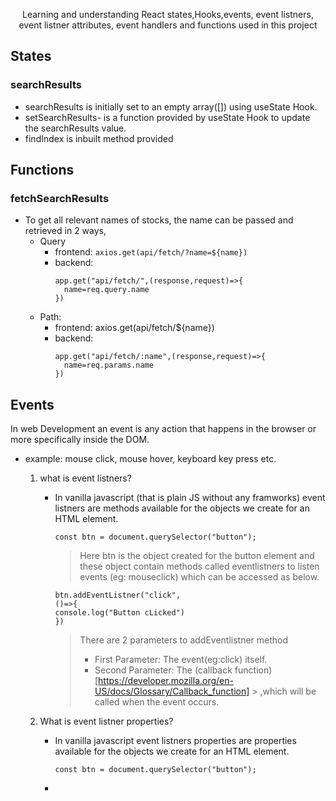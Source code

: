 <p align="center">Learning and understanding React states,Hooks,events, event listners, event listner attributes, event handlers and functions used in this project</p>

## States
### searchResults
- searchResults is initially set to an empty array([]) using useState Hook.
- setSearchResults- is a function provided by useState Hook to update the searchResults value.
- findIndex is inbuilt method provided

## Functions
### fetchSearchResults
- To get all relevant names of stocks, the name can be passed and retrieved in 2 ways,
  -  Query
      -  frontend: ```axios.get(api/fetch/?name=${name})```
      -  backend: 
          ```
          app.get("api/fetch/",(response,request)=>{
            name=req.query.name
          })
          ```
  -  Path:
      -  frontend: axios.get(api/fetch/${name})
      -  backend: 
          ```
          app.get("api/fetch/:name",(response,request)=>{
            name=req.params.name
          })
          ```
## Events
In web Development an event is any action that happens in the browser or more specifically inside the DOM.
- example: mouse click, mouse hover, keyboard key press etc.
  1. what is event listners?
     - In vanilla javascript (that is plain JS without any framworks) event listners are methods available for the objects we create for an HTML element.
        ```
        const btn = document.querySelector("button");
        ```
        > Here <stronger>btn</stronger> is the object created for the button element and these object contain methods called eventlistners to listen events (eg: mouseclick) which can be accessed as below.
        ```
        btn.addEventListner("click",
        ()=>{
        console.log("Button cLicked")
        })
        ```
        >  There are 2 parameters to addEventlistner method
        >  - First Parameter: The event(eg:click) itself.
        >  - Second Parameter: The (callback function)[https://developer.mozilla.org/en-US/docs/Glossary/Callback_function]         >                      ,which will be called when the event occurs.

  2. What is event listner properties?
     - In vanilla javascript event listners properties are properties available for the objects we create for an HTML element.
        ```
        const btn = document.querySelector("button");
        ```
     -  
      
